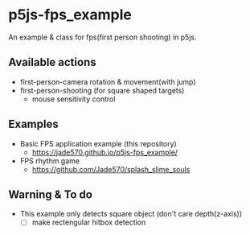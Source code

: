 # p5js-fps_example
An example &amp; class for fps(first person shooting) in p5js.

## Available actions
- first-person-camera rotation & movement(with jump)
- first-person-shooting (for square shaped targets)
  - mouse sensitivity control

## Examples
- Basic FPS application example (this repository)
  - https://jade570.github.io/p5js-fps_example/
- FPS rhythm game
  - https://github.com/Jade570/splash_slime_souls

## Warning & To do
- This example only detects square object (don't care depth(z-axis))
  - [ ] make rectengular hitbox detection
